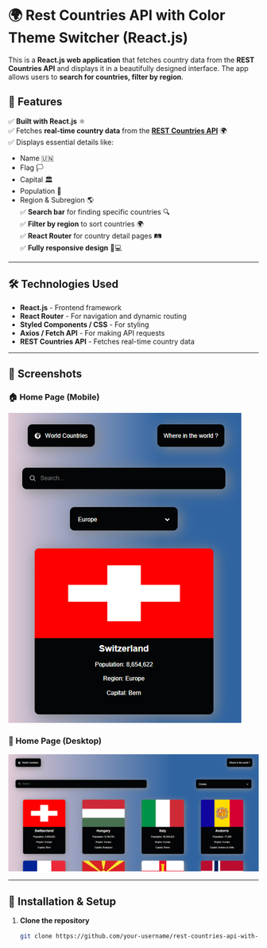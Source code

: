 # 🌍 Rest Countries API with Color Theme Switcher (React.js)

This is a **React.js web application** that fetches country data from the **REST Countries API** and displays it in a beautifully designed interface. The app allows users to **search for countries, filter by region**.  

## 🚀 Features

✅ **Built with React.js** ⚛️  
✅ Fetches **real-time country data** from the **[REST Countries API](https://restcountries.com/)** 🌍  
✅ Displays essential details like:  
   - Name 🇺🇳  
   - Flag 🏳️  
   - Capital 🏛️  
   - Population 👥  
   - Region & Subregion 🌎  
✅ **Search bar** for finding specific countries 🔍  
✅ **Filter by region** to sort countries 🌍  
✅ **React Router** for country detail pages 🛤️  
✅ **Fully responsive design** 📱💻  

---

## 🛠️ Technologies Used

- **React.js** - Frontend framework  
- **React Router** - For navigation and dynamic routing  
- **Styled Components / CSS** - For styling  
- **Axios / Fetch API** - For making API requests  
- **REST Countries API** - Fetches real-time country data  

---

## 📸 Screenshots

### 🏠 Home Page (Mobile)
![For Mobile](public/mobile.png)

### 🌙 Home Page (Desktop)
![For Desktop](public/desktop.png)

---

## 🔧 Installation & Setup

1. **Clone the repository**  
   ```bash
   git clone https://github.com/your-username/rest-countries-api-with-color-theme-switcher-master.git

